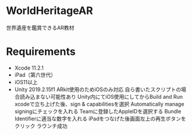 # WorldHeritageAR
世界遺産を鑑賞できるAR教材

# Requirements
* Xcode 11.2.1
* iPad（第六世代）
* iOS11以上
* Unity 2019.2.15f1
 ARkit使用のためiOSのみ対応
 自ら書いたスクリプトの場合読み込まない可能性あり
 Unity内にてiOS使用にしてからBuild and  Run
 xcodeで立ち上げた後、sign & capabilitiesを選択
 Automatically manage signingにチェックを入れる
 Teamに登録したAppleIDを選択する
 Bundle Identifierに適当な数字を入れる
 iPadをつなげた後画面左上の再生ボタンをクリック
 ラウンチ成功

